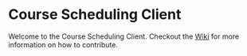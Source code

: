 # Course Scheduling Client

Welcome to the Course Scheduling Client. Checkout the [Wiki](https://github.com/SJSUCSClub/course-scheduling-client/wiki) for more information on how to contribute.
